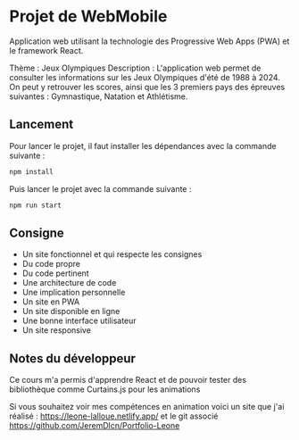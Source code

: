# Projet de WebMobile
Application web utilisant la technologie des Progressive Web Apps (PWA) et le framework React.

Thème : Jeux Olympiques
Description : L'application web permet de consulter les informations sur les Jeux Olympiques d'été de 1988 à 2024. On peut y retrouver les scores, ainsi que les 3 premiers pays des épreuves suivantes : Gymnastique, Natation et Athlétisme.

## Lancement
Pour lancer le projet, il faut installer les dépendances avec la commande suivante :
```bash
npm install
```
Puis lancer le projet avec la commande suivante :
```bash
npm run start
```

## Consigne
- Un site fonctionnel et qui respecte les consignes
- Du code propre
- Du code pertinent
- Une architecture de code
- Une implication personnelle
- Un site en PWA
- Un site disponible en ligne
- Une bonne interface utilisateur
- Un site responsive


## Notes du développeur
Ce cours m'a permis d'apprendre React et de pouvoir tester des bibliothèque comme Curtains.js pour les animations

Si vous souhaitez voir mes compétences en animation voici un site que j'ai réalisé : https://leone-lalloue.netlify.app/ et le git associé https://github.com/JeremDlcn/Portfolio-Leone